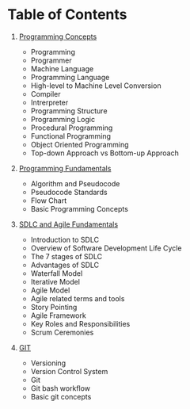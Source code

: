 # Table of Contents

1. [Programming Concepts](https://github.com/krishnagopika/Pretraining/blob/main/001-Programming-Concepts.md)

    - Programming
    - Programmer
    - Machine Language
    - Programming Language
    - High-level to Machine Level Conversion
    - Compiler
    - Intrerpreter
    - Programming Structure
    - Programming Logic
    - Procedural Programming
    - Functional Programming
    - Object Oriented Programming
    - Top-down Approach vs Bottom-up Approach
    
2. [Programming Fundamentals](https://github.com/krishnagopika/Pretraining/blob/main/002-Programming-Fundamentals.md)
    - Algorithm and Pseudocode
    - Pseudocode Standards
    - Flow Chart
    - Basic Programming Concepts
    
3. [SDLC and Agile Fundamentals](https://github.com/krishnagopika/Pretraining/blob/main/003-SDLC.md)

   - Introduction to SDLC
   - Overview of Software Development Life Cycle 
   - The 7 stages of SDLC
   - Advantages of SDLC
   - Waterfall Model
   - Iterative Model
   - Agile Model
   - Agile related terms and tools
   - Story Pointing
   - Agile Framework
   - Key Roles and Responsibilities
   - Scrum Ceremonies
   
4. [GIT](https://github.com/krishnagopika/Pretraining/blob/main/004-Git.md)

   - Versioning
   - Version Control System
   - Git
   - Git bash workflow 
   - Basic git concepts


    
